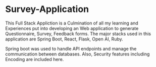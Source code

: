 # Survey-Application
This Full Stack Appliction is a Culmination of all my learning and Experiences put into developing an Web application to generate Questionnaire, Survey, Feedback forms. The major stacks used in this application are
Spring Boot, React, Flask, Open AI, Ruby. 

Spring boot was used to handle API endpoints and manage the communication between databases. Also, Security features including Encoding are included here.

